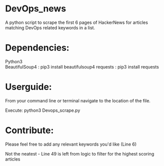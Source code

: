 # DevOps_news

A python script to scrape the first 6 pages of HackerNews for articles matching DevOps related keywords in a list.

# Dependencies:

Python3         
BeautifulSoup4 : pip3 install beautifulsoup4
requests       : pip3 install requests


# Userguide:

From your command line or terminal navigate to the location of the file.

Execute: 
python3 Devops_scrape.py

# Contribute:

Please feel free to add any relevant keywords you'd like (Line 6)


Not the neatest - Line 49 is left from logic to filter for the highest scoring articles


